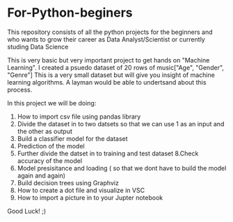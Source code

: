 # For-Python-beginers
This repository consists of all the python projects for the beginners and who wants to grow their career as Data Analyst/Scientist or currently studing Data Science

This is very basic but very important project to get hands on "Machine Learning".
I created a psuedo dataset of 20 rows of music["Age", "Gender", "Genre"] This is a very small dataset but will give you insight of machine learning algorithms. A layman would be able to undertsand about this process.

In this project we will be doing:
1. How to import csv file using pandas library 
2. Divide the dataset in to two datsets so that we can use 1 as an input and the other as output
3. Build a classifier model for the dataset
4. Prediction of the model
7. Further divide the datset in to training and test dataset
8.Check accuracy of the model
9. Model presisitance and loading ( so that we dont have to build the model again and again)
10. Build decision trees using Graphviz 
11. How to create a dot file and visualize in VSC
12. How to import a picture in to your Jupter notebook

Good Luck! ;)

